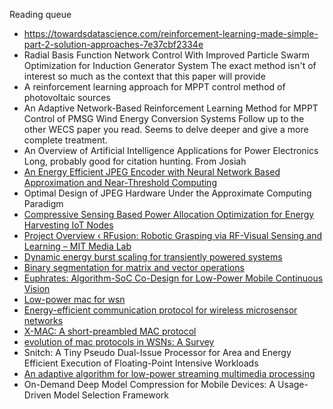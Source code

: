 Reading queue
- https://towardsdatascience.com/reinforcement-learning-made-simple-part-2-solution-approaches-7e37cbf2334e
- Radial Basis Function Network Control With Improved Particle Swarm Optimization for Induction Generator System
  The exact method isn't of interest so much as the context that this paper will provide
- A reinforcement learning approach for MPPT control method of photovoltaic sources
- An Adaptive Network-Based Reinforcement Learning Method for MPPT Control of PMSG Wind Energy Conversion Systems
  Follow up to the other WECS paper you read. Seems to delve deeper and give a more complete treatment.
- An Overview of Artificial Intelligence Applications for Power Electronics
  Long, probably good for citation hunting.
From Josiah
 - [An Energy Efficient JPEG Encoder with Neural Network Based Approximation and Near-Threshold Computing](https://ieeexplore.ieee.org/abstract/document/8350956)
 - Optimal Design of JPEG Hardware Under the Approximate Computing Paradigm
 - [Compressive Sensing Based Power Allocation Optimization for Energy Harvesting IoT Nodes](https://ieeexplore.ieee.org/abstract/document/9638722)
 - [Project Overview ‹ RFusion: Robotic Grasping via RF-Visual Sensing and Learning – MIT Media Lab](https://www.media.mit.edu/projects/rfusion/overview/)
 - [Dynamic energy burst scaling for transiently powered systems](https://ieeexplore.ieee.org/abstract/document/7459335)
 - [Binary segmentation for matrix and vector operations](http://www.sciencedirect.com/science/article/pii/089812219390144K)
 - [Euphrates: Algorithm-SoC Co-Design for Low-Power Mobile Continuous Vision](https://arxiv.org/abs/1803.11232)
 - [Low-power mac for wsn](https://scholar.google.com/scholar?hl=en&as_sdt=0%2C14&q=Versatile+Low+Power+Media+Access+for+Wireless+Sensor+Networks.&btnG=)
 - [Energy-efficient communication protocol for wireless microsensor networks](https://ieeexplore.ieee.org/abstract/document/926982)
 - [X-MAC: A short-preambled MAC protocol](https://dl.acm.org/doi/abs/10.1145/1182807.1182838)
 - [evolution of mac protocols in WSNs: A Survey](https://ieeexplore.ieee.org/abstract/document/6188353)
 - Snitch: A Tiny Pseudo Dual-Issue Processor for Area and Energy Efficient Execution of Floating-Point Intensive Workloads
 - [An adaptive algorithm for low-power streaming multimedia processing](https://ieeexplore.ieee.org/abstract/document/915037)
 - On-Demand Deep Model Compression for Mobile Devices: A Usage-Driven Model Selection Framework
